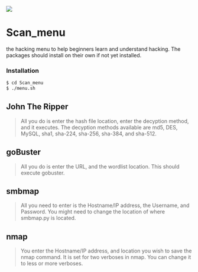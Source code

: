 ![](https://external-content.duckduckgo.com/iu/?u=https%3A%2F%2Fwww.hackingloops.com%2Fwp-content%2Fuploads%2F2016%2F06%2Farp-1.png&f=1&nofb=1)
# Scan_menu
the hacking menu to help beginners learn and understand hacking. The packages should install on their own if not yet installed.
### Installation
```bash
$ cd Scan_menu
$ ./menu.sh
```
## John The Ripper
> All you do is enter the hash file location, enter the decyption method, and it executes. The decyption methods available are md5, DES, MySQL, sha1, sha-224, sha-256, sha-384, and sha-512.

## goBuster
> All you do is enter the URL, and the wordlist location. This should execute gobuster.

## smbmap
> All you need to enter is the Hostname/IP address, the Username, and Password. You might need to change the location of where smbmap.py is located.

## nmap
> You enter the Hostname/IP address, and location you wish to save the nmap command. It is set for two verboses in nmap. You can change it to less or more verboses.
